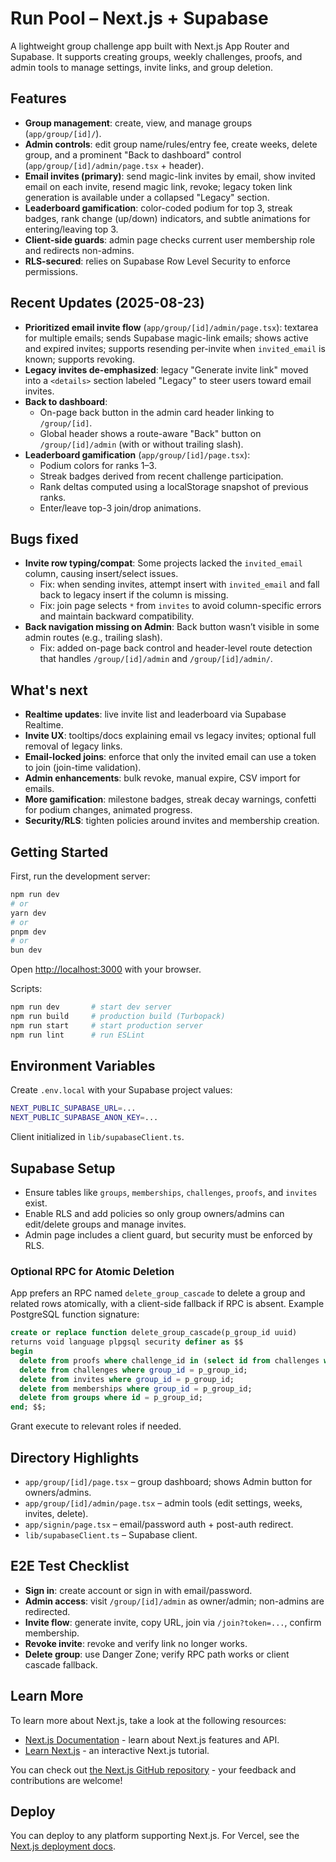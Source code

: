 # Run Pool – Next.js + Supabase

A lightweight group challenge app built with Next.js App Router and Supabase. It supports creating groups, weekly challenges, proofs, and admin tools to manage settings, invite links, and group deletion.

## Features

- **Group management**: create, view, and manage groups (`app/group/[id]/`).
- **Admin controls**: edit group name/rules/entry fee, create weeks, delete group, and a prominent "Back to dashboard" control (`app/group/[id]/admin/page.tsx` + header).
- **Email invites (primary)**: send magic-link invites by email, show invited email on each invite, resend magic link, revoke; legacy token link generation is available under a collapsed "Legacy" section.
- **Leaderboard gamification**: color-coded podium for top 3, streak badges, rank change (up/down) indicators, and subtle animations for entering/leaving top 3.
- **Client-side guards**: admin page checks current user membership role and redirects non-admins.
- **RLS-secured**: relies on Supabase Row Level Security to enforce permissions.

## Recent Updates (2025-08-23)

- **Prioritized email invite flow** (`app/group/[id]/admin/page.tsx`): textarea for multiple emails; sends Supabase magic-link emails; shows active and expired invites; supports resending per-invite when `invited_email` is known; supports revoking.
- **Legacy invites de-emphasized**: legacy "Generate invite link" moved into a `<details>` section labeled "Legacy" to steer users toward email invites.
- **Back to dashboard**:
  - On-page back button in the admin card header linking to `/group/[id]`.
  - Global header shows a route-aware "Back" button on `/group/[id]/admin` (with or without trailing slash).
- **Leaderboard gamification** (`app/group/[id]/page.tsx`):
  - Podium colors for ranks 1–3.
  - Streak badges derived from recent challenge participation.
  - Rank deltas computed using a localStorage snapshot of previous ranks.
  - Enter/leave top-3 join/drop animations.

## Bugs fixed

- **Invite row typing/compat**: Some projects lacked the `invited_email` column, causing insert/select issues.
  - Fix: when sending invites, attempt insert with `invited_email` and fall back to legacy insert if the column is missing.
  - Fix: join page selects `*` from `invites` to avoid column-specific errors and maintain backward compatibility.
- **Back navigation missing on Admin**: Back button wasn’t visible in some admin routes (e.g., trailing slash).
  - Fix: added on-page back control and header-level route detection that handles `/group/[id]/admin` and `/group/[id]/admin/`.

## What's next

- **Realtime updates**: live invite list and leaderboard via Supabase Realtime.
- **Invite UX**: tooltips/docs explaining email vs legacy invites; optional full removal of legacy links.
- **Email-locked joins**: enforce that only the invited email can use a token to join (join-time validation).
- **Admin enhancements**: bulk revoke, manual expire, CSV import for emails.
- **More gamification**: milestone badges, streak decay warnings, confetti for podium changes, animated progress.
- **Security/RLS**: tighten policies around invites and membership creation.


## Getting Started

First, run the development server:

```bash
npm run dev
# or
yarn dev
# or
pnpm dev
# or
bun dev
```

Open [http://localhost:3000](http://localhost:3000) with your browser.

Scripts:

```bash
npm run dev       # start dev server
npm run build     # production build (Turbopack)
npm run start     # start production server
npm run lint      # run ESLint
```

## Environment Variables

Create `.env.local` with your Supabase project values:

```bash
NEXT_PUBLIC_SUPABASE_URL=...
NEXT_PUBLIC_SUPABASE_ANON_KEY=...
```

Client initialized in `lib/supabaseClient.ts`.

## Supabase Setup

- Ensure tables like `groups`, `memberships`, `challenges`, `proofs`, and `invites` exist.
- Enable RLS and add policies so only group owners/admins can edit/delete groups and manage invites.
- Admin page includes a client guard, but security must be enforced by RLS.

### Optional RPC for Atomic Deletion

App prefers an RPC named `delete_group_cascade` to delete a group and related rows atomically, with a client-side fallback if RPC is absent. Example PostgreSQL function signature:

```sql
create or replace function delete_group_cascade(p_group_id uuid)
returns void language plpgsql security definer as $$
begin
  delete from proofs where challenge_id in (select id from challenges where group_id = p_group_id);
  delete from challenges where group_id = p_group_id;
  delete from invites where group_id = p_group_id;
  delete from memberships where group_id = p_group_id;
  delete from groups where id = p_group_id;
end; $$;
```

Grant execute to relevant roles if needed.

## Directory Highlights

- `app/group/[id]/page.tsx` – group dashboard; shows Admin button for owners/admins.
- `app/group/[id]/admin/page.tsx` – admin tools (edit settings, weeks, invites, delete).
- `app/signin/page.tsx` – email/password auth + post-auth redirect.
- `lib/supabaseClient.ts` – Supabase client.

## E2E Test Checklist

- **Sign in**: create account or sign in with email/password.
- **Admin access**: visit `/group/[id]/admin` as owner/admin; non-admins are redirected.
- **Invite flow**: generate invite, copy URL, join via `/join?token=...`, confirm membership.
- **Revoke invite**: revoke and verify link no longer works.
- **Delete group**: use Danger Zone; verify RPC path works or client cascade fallback.

## Learn More

To learn more about Next.js, take a look at the following resources:

- [Next.js Documentation](https://nextjs.org/docs) - learn about Next.js features and API.
- [Learn Next.js](https://nextjs.org/learn) - an interactive Next.js tutorial.

You can check out [the Next.js GitHub repository](https://github.com/vercel/next.js) - your feedback and contributions are welcome!

## Deploy

You can deploy to any platform supporting Next.js. For Vercel, see the [Next.js deployment docs](https://nextjs.org/docs/app/building-your-application/deploying).
